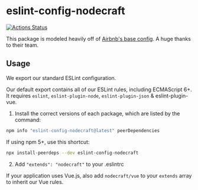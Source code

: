 # eslint-config-nodecraft
[![Actions Status](https://github.com/nodecraft/eslint-config-nodecraft/workflows/Test/badge.svg)](https://github.com/nodecraft/eslint-config-nodecraft/actions)

This package is modeled heavily off of [Airbnb's base config](https://github.com/airbnb/javascript/tree/master/packages/eslint-config-airbnb-base). A huge thanks to their team.

## Usage

We export our standard ESLint configuration.

Our default export contains all of our ESLint rules, including ECMAScript 6+. It requires `eslint`, `eslint-plugin-node`, `eslint-plugin-json` & eslint-plugin-vue.

1. Install the correct versions of each package, which are listed by the command:

```sh
npm info "eslint-config-nodecraft@latest" peerDependencies
```

If using npm 5+, use this shortcut:

```sh
npx install-peerdeps --dev eslint-config-nodecraft
```


2. Add `"extends": "nodecraft"` to your .eslintrc

If your application uses Vue.js, also add `nodecraft/vue` to your `extends` array to inherit our Vue rules.